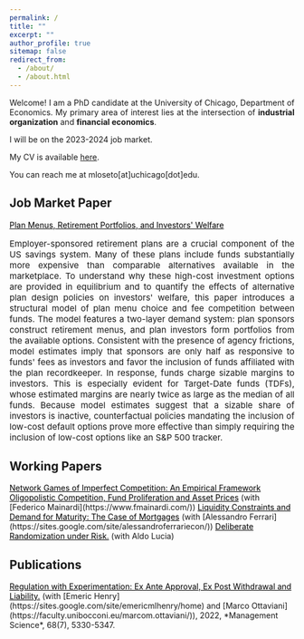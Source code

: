 ```yaml
---
permalink: /
title: ""
excerpt: ""
author_profile: true
sitemap: false
redirect_from: 
  - /about/
  - /about.html
---
```


<div style="text-align: justify">

Welcome! I am a PhD candidate at the University of Chicago, Department of Economics. My primary area of interest lies at the intersection of
<strong>industrial organization</strong> and <strong>financial economics</strong>.

<p>  </p>

</div>

I will be on the 2023-2024 job market.

My CV is available [here](../files/lm_cv.pdf).

You can reach me at mloseto[at]uchicago[dot]edu.

<!-- ### References

* [Ali Horta&ccedil;su](https://home.uchicago.edu/hortacsu/) (co-chair)
* [Lars P. Hansen](https://larspeterhansen.org/) (co-chair)
* [Scott T. Nelson](https://faculty.chicagobooth.edu/scott-nelson?_gl=1*10bg1mh*_ga*MTM3ODM4MTAyNS4xNjk1NjAwMDUz*_ga_PDRJWHFTEV*MTY5ODY4ODE3My44LjAuMTY5ODY4ODE3My42MC4wLjA.&_ga=2.175682402.1915631437.1698688173-1378381025.1695600053)
-->

## Job Market Paper

<a href="../files/lm_jmp_draft.pdf" style="color: black; text-decoration: underline">
	Plan Menus, Retirement Portfolios, and Investors' Welfare</a> 

<div style="text-align: justify; font-size:15px;">

Employer-sponsored retirement plans are a crucial component of the US savings system.
Many of these plans include funds substantially more expensive than comparable alternatives available in the marketplace. 
To understand why these high-cost investment options are provided in equilibrium and to quantify the effects of
alternative plan design policies on investors' welfare, this paper introduces a structural model of plan menu choice 
and fee competition between funds. The model features a two-layer demand system: plan sponsors construct retirement menus,
and plan investors form portfolios from the available options. Consistent with the presence of agency frictions,
model estimates imply that sponsors are only half as responsive to funds' fees as investors and favor the inclusion
of funds affiliated with the plan recordkeeper. In response, funds charge sizable margins to investors.
This is especially evident for Target-Date funds (TDFs), whose estimated margins are nearly twice as large as
the median of all funds. Because model estimates suggest that a sizable share of investors is inactive,
counterfactual policies mandating the inclusion of low-cost default options prove more effective than simply
requiring the inclusion of low-cost options like an S&P 500 tracker.

</div>

## Working Papers

<a href="../files/network_oligopolies_draft_0409.pdf" style="color: black; text-decoration: underline">
	Network Games of Imperfect Competition: An Empirical Framework</a>

<a href="../files/lm_draft_Feb2023.pdf" style="color: black; text-decoration: underline">
	Oligopolistic Competition, Fund Proliferation and Asset Prices</a>  (with [Federico Mainardi](https://www.fmainardi.com/))


<a href="../files/fl_draft_Sep2023.pdf" style="color: black; text-decoration: underline">
	Liquidity Constraints and Demand for Maturity: The Case of Mortgages</a>   (with [Alessandro Ferrari](https://sites.google.com/site/alessandroferrariecon/))


<a href="../files/ll_draft_sept2022.pdf" style="color: black; text-decoration: underline">
	Deliberate Randomization under Risk.</a>  (with Aldo Lucia)


## Publications

<a href="../files/hlo_final.PDF" style="color: black; text-decoration: underline">
	Regulation with Experimentation: Ex Ante Approval, Ex Post Withdrawal and Liability.</a> (with [Emeric Henry](https://sites.google.com/site/emericmlhenry/home) 
	and [Marco Ottaviani](https://faculty.unibocconi.eu/marcom.ottaviani/)), 2022,
	*Management Science*, 68(7), 5330-5347.